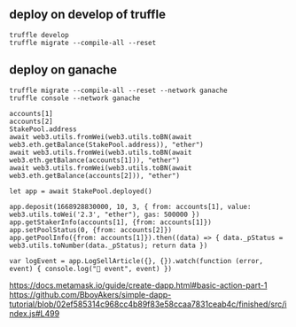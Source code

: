 ## deploy on develop of truffle

```
truffle develop
truffle migrate --compile-all --reset
```

## deploy on ganache

```
truffle migrate --compile-all --reset --network ganache
truffle console --network ganache

accounts[1]
accounts[2]
StakePool.address
await web3.utils.fromWei(web3.utils.toBN(await web3.eth.getBalance(StakePool.address)), "ether")
await web3.utils.fromWei(web3.utils.toBN(await web3.eth.getBalance(accounts[1])), "ether")
await web3.utils.fromWei(web3.utils.toBN(await web3.eth.getBalance(accounts[2])), "ether")

let app = await StakePool.deployed()

app.deposit(1668928830000, 10, 3, { from: accounts[1], value: web3.utils.toWei('2.3', "ether"), gas: 500000 })
app.getStakerInfo(accounts[1], {from: accounts[1]})
app.setPoolStatus(0, {from: accounts[2]})
app.getPoolInfo({from: accounts[1]}).then((data) => { data._pStatus = web3.utils.toNumber(data._pStatus); return data })

var logEvent = app.LogSellArticle({}, {}).watch(function (error, event) { console.log("🚀 event", event) })
```

https://docs.metamask.io/guide/create-dapp.html#basic-action-part-1
https://github.com/BboyAkers/simple-dapp-tutorial/blob/02ef585314c968cc4b89f83e58ccaa7831ceab4c/finished/src/index.js#L499

